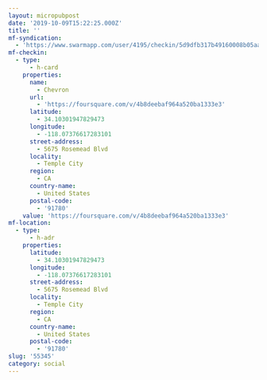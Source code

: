 ```yaml
---
layout: micropubpost
date: '2019-10-09T15:22:25.000Z'
title: ''
mf-syndication:
  - 'https://www.swarmapp.com/user/4195/checkin/5d9dfb317b49160008b05aa8'
mf-checkin:
  - type:
      - h-card
    properties:
      name:
        - Chevron
      url:
        - 'https://foursquare.com/v/4b8deebaf964a520ba1333e3'
      latitude:
        - 34.10301947829473
      longitude:
        - -118.07376617283101
      street-address:
        - 5675 Rosemead Blvd
      locality:
        - Temple City
      region:
        - CA
      country-name:
        - United States
      postal-code:
        - '91780'
    value: 'https://foursquare.com/v/4b8deebaf964a520ba1333e3'
mf-location:
  - type:
      - h-adr
    properties:
      latitude:
        - 34.10301947829473
      longitude:
        - -118.07376617283101
      street-address:
        - 5675 Rosemead Blvd
      locality:
        - Temple City
      region:
        - CA
      country-name:
        - United States
      postal-code:
        - '91780'
slug: '55345'
category: social
---
```

